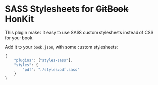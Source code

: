 # SASS Stylesheets for ~~GitBook~~ HonKit

This plugin makes it easy to use SASS custom stylesheets instead of CSS for your book.

Add it to your `book.json`, with some custom stylesheets:

```js
{
    "plugins": ["styles-sass"],
    "styles": {
        "pdf": "./styles/pdf.sass"
    }
}
```
